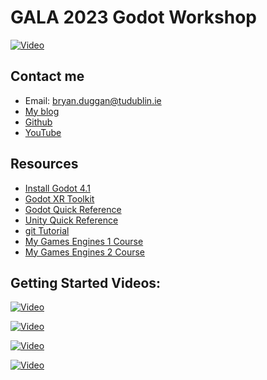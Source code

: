 # GALA 2023 Godot Workshop 



[![Video](http://img.youtube.com/vi/2yy03ItDzlo/0.jpg)](http://www.youtube.com/watch?2yy03ItDzlo)

## Contact me
* Email: bryan.duggan@tudublin.ie
* [My blog](http://bryanduggan.org)
* [Github](http://github/skooter500)
* [YouTube](http://youtube.com/skooter500)

## Resources
- [Install Godot 4.1](https://godotengine.org/download/windows/)
- [Godot XR Toolkit]()
- [Godot Quick Reference](godot_ref.md)
- [Unity Quick Reference](unityref.md)
- [git Tutorial](gitlab.md)
- [My Games Engines 1 Course](https://github.com/skooter500/GE1-2023)
- [My Games Engines 2 Course](https://github.com/skooter500/GE2-2023)

## Getting Started Videos: 

[![Video](http://img.youtube.com/vi/_mAfdeops_E/0.jpg)](http://www.youtube.com/watch?_mAfdeops_E)

[![Video](http://img.youtube.com/vi/22VYNOtrcgM/0.jpg)](http://www.youtube.com/watch?22VYNOtrcgM)

[![Video](http://img.youtube.com/vi/sPfoZy-cW-E/0.jpg)](http://www.youtube.com/watch?sPfoZy-cW-E)

[![Video](http://img.youtube.com/vi/P8Lb8kJdTpI/0.jpg)](http://www.youtube.com/watch?HwN3g9Mq0f8)

